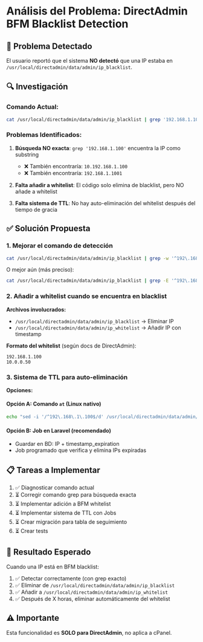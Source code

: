 # Análisis del Problema: DirectAdmin BFM Blacklist Detection

## 🐛 Problema Detectado

El usuario reportó que el sistema **NO detectó** que una IP estaba en `/usr/local/directadmin/data/admin/ip_blacklist`.

## 🔍 Investigación

### Comando Actual:
```bash
cat /usr/local/directadmin/data/admin/ip_blacklist | grep '192.168.1.100' || true
```

### Problemas Identificados:

1. **Búsqueda NO exacta**: `grep '192.168.1.100'` encuentra la IP como substring
   - ❌ También encontraría: `10.192.168.1.100`
   - ❌ También encontraría: `192.168.1.1001`
   
2. **Falta añadir a whitelist**: El código solo elimina de blacklist, pero NO añade a whitelist

3. **Falta sistema de TTL**: No hay auto-eliminación del whitelist después del tiempo de gracia

## ✅ Solución Propuesta

### 1. Mejorar el comando de detección
```bash
cat /usr/local/directadmin/data/admin/ip_blacklist | grep -w '^192\.168\.1\.100' || true
```

O mejor aún (más preciso):
```bash
cat /usr/local/directadmin/data/admin/ip_blacklist | grep -E '^192\.168\.1\.100(\s|$)' || true
```

### 2. Añadir a whitelist cuando se encuentra en blacklist

**Archivos involucrados:**
- `/usr/local/directadmin/data/admin/ip_blacklist` → Eliminar IP
- `/usr/local/directadmin/data/admin/ip_whitelist` → Añadir IP con timestamp

**Formato del whitelist** (según docs de DirectAdmin):
```
192.168.1.100
10.0.0.50
```

### 3. Sistema de TTL para auto-eliminación

**Opciones:**

#### Opción A: Comando `at` (Linux nativo)
```bash
echo "sed -i '/^192\.168\.1\.100$/d' /usr/local/directadmin/data/admin/ip_whitelist" | at now + 2 hours
```

#### Opción B: Job en Laravel (recomendado)
- Guardar en BD: IP + timestamp_expiration
- Job programado que verifica y elimina IPs expiradas

## 📋 Tareas a Implementar

1. ✅ Diagnosticar comando actual
2. ⏳ Corregir comando grep para búsqueda exacta
3. ⏳ Implementar adición a BFM whitelist  
4. ⏳ Implementar sistema de TTL con Jobs
5. ⏳ Crear migración para tabla de seguimiento
6. ⏳ Crear tests

## 🎯 Resultado Esperado

Cuando una IP está en BFM blacklist:
1. ✅ Detectar correctamente (con grep exacto)
2. ✅ Eliminar de `/usr/local/directadmin/data/admin/ip_blacklist`
3. ✅ Añadir a `/usr/local/directadmin/data/admin/ip_whitelist`
4. ✅ Después de X horas, eliminar automáticamente del whitelist

## ⚠️ Importante

Esta funcionalidad es **SOLO para DirectAdmin**, no aplica a cPanel.

